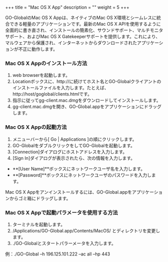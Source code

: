 +++
title = "Mac OS X App"
description = ""
weight = 5
+++

GO-GlobalのMac OS X Appは、ネイティブのMac OS X環境とシームレスに統合できる軽量のアプリケーションです。最新のMac OS X APIを使用するように全面的に書き直され、インストールの簡素化、サウンドサポート、マルチモニタサポート、およびMac OS X Gatekeeperサポートを提供します。これにより、マルウェアから保護され、インターネットからダウンロードされたアプリケーションが不正に動作します。

### Mac OS X Appのインストール方法

1. web browserを起動します。
2. Locationボックスに、http://に続けてホスト名とGO-Globalクライアントのインストールファイルを入力します。たとえば、http://host/goglobal/clients.htmlです。
3. 指示に従ってgg-client.mac.dmgをダウンロードしてインストールします。
4. gg-client.mac.dmgを開き、GO-Global.appをアプリケーションにドラッグします。

### Mac OS X Appの起動方法

1. メニューバーから[ Go | Applications ]の順にクリックします。
2. GO-GlobalをダブルクリックをしてGO-Globalを起動します。
3. [Connection]ダイアログにホストアドレスを入力します。
4. [Sign In]ダイアログが表示されたら、次の情報を入力します。
  - **[User Name]**ボックスにネットワークユーザ名を入力します。
  - **[Password]**ボックスにネットワークユーザのパスワードを入力します。

Mac OS X Appをアンインストールするには、GO-Global.appをアプリケーションからゴミ箱にドラッグします。

### Mac OS X Appで起動パラメータを使用する方法

1. ターミナルを起動します。
2. /Applications/GO-Global.app/Contents/MacOS/ とディレクトリを変更します。
3. ./GO-Globalとスタートパラーメータを入力します。

例：./GO-Global –h 196.125.101.222 –ac all –hp 443